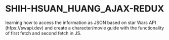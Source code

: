 # SHIH-HSUAN_HUANG_AJAX-REDUX
learning how to access the information as JSON based on star Wars API (hfps://swapi.dev) and create a character/movie guide with the functionality of first fetch and second fetch in JS.
